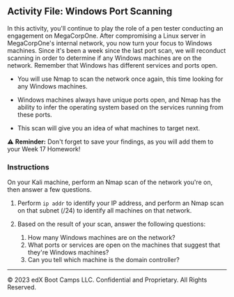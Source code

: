 ## Activity File: Windows Port Scanning

In this activity, you'll continue to play the role of a pen tester conducting an engagement on MegaCorpOne. After compromising a Linux server in MegaCorpOne's internal network, you now turn your focus to Windows machines. Since it's been a week since the last port scan, we will reconduct scanning in order to determine if any Windows machines are on the network. Remember that Windows has different services and ports open.

- You will use Nmap to scan the network once again, this time looking for any Windows machines. 

- Windows machines always have unique ports open, and Nmap has the ability to infer the operating system based on the services running from these ports. 

- This scan will give you an idea of what machines to target next. 

⚠️ **Reminder:** Don't forget to save your findings, as you will add them to your Week 17 Homework!

### Instructions

On your Kali machine, perform an Nmap scan of the network you're on, then answer a few questions. 

1. Perform `ip addr` to identify your IP address, and perform an Nmap scan on that subnet (/24) to identify all machines on that network.

2. Based on the result of your scan, answer the following questions:

	1. How many Windows machines are on the network?
	2. What ports or services are open on the machines that suggest that they're Windows machines?
	3. Can you tell which machine is the domain controller?

---
&copy; 2023 edX Boot Camps LLC. Confidential and Proprietary. All Rights Reserved.



